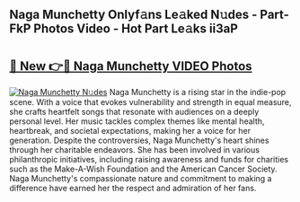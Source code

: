 ## Naga Munchetty Onlyf𝚊ns Le𝚊ked N𝚞des - Part-FkP Photos Video - Hot Part Le𝚊ks ii3aP

# <h2><a href="http://ac210.deff.icu/?id=Naga+Munchetty">🔗 New 👉🔴 Naga Munchetty VIDEO Photos</a></h2>

[![Naga Munchetty N𝚞des](https://i.imgur.com/rIISA9y.gif)](http://ac210.deff.icu/?id=Naga+Munchetty)
Naga Munchetty is a rising star in the indie-pop scene. With a voice that evokes vulnerability and strength in equal measure, she crafts heartfelt songs that resonate with audiences on a deeply personal level. Her music tackles complex themes like mental health, heartbreak, and societal expectations, making her a voice for her generation. Despite the controversies, Naga Munchetty's heart shines through her charitable endeavors. She has been involved in various philanthropic initiatives, including raising awareness and funds for charities such as the Make-A-Wish Foundation and the American Cancer Society. Naga Munchetty's compassionate nature and commitment to making a difference have earned her the respect and admiration of her fans.
